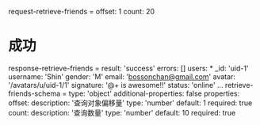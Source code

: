request-retrieve-friends =
  offset: 1
  count: 20
# 成功
response-retrieve-friends =
  result: 'success'
  errors: []
  users:
    * _id: 'uid-1'
      username: 'Shin'
      gender: 'M'
      email: 'bossonchan@gmail.com'
      avatar: '/avatars/u/uid-1/1'
      signature: '@+ is awesome!!'
      status: 'online'
    ...
retrieve-friends-schema =
  type: 'object'
  additional-properties: false
  properties:
    offset:
      description: '查询对象偏移量'
      type: 'number'
      default: 1
      required: true
    count:
      description: '查询数量'
      type: 'number'
      default: 10
      required: true
